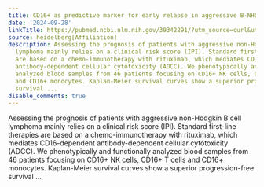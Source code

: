 ```yaml
---
title: CD16+ as predictive marker for early relapse in aggressive B-NHL/DLBCL patients
date: '2024-09-28'
linkTitle: https://pubmed.ncbi.nlm.nih.gov/39342291/?utm_source=curl&utm_medium=rss&utm_campaign=pubmed-2&utm_content=1FakS-2QOkCT8HsMOQP1bCRQ4YzyumYOmxmF0moLsQ3dFB1E9V&fc=20220326224207&ff=20240929190008&v=2.18.0.post9+e462414
source: heidelberg[Affiliation]
description: Assessing the prognosis of patients with aggressive non-Hodgkin B cell
  lymphoma mainly relies on a clinical risk score (IPI). Standard first-line therapies
  are based on a chemo-immunotherapy with rituximab, which mediates CD16-dependent
  antibody-dependent cellular cytotoxicity (ADCC). We phenotypically and functionally
  analyzed blood samples from 46 patients focusing on CD16+ NK cells, CD16+ T cells
  and CD16+ monocytes. Kaplan-Meier survival curves show a superior progression-free
  survival ...
disable_comments: true
---
```

Assessing the prognosis of patients with aggressive non-Hodgkin B cell lymphoma mainly relies on a clinical risk score (IPI). Standard first-line therapies are based on a chemo-immunotherapy with rituximab, which mediates CD16-dependent antibody-dependent cellular cytotoxicity (ADCC). We phenotypically and functionally analyzed blood samples from 46 patients focusing on CD16+ NK cells, CD16+ T cells and CD16+ monocytes. Kaplan-Meier survival curves show a superior progression-free survival ...